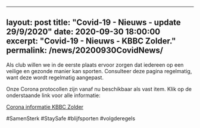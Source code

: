 
---
layout: post
title: "Covid-19 - Nieuws - update 29/9/2020"
date: 2020-09-30 18:00:00
excerpt: "Covid-19 - Nieuws - KBBC Zolder."
permalink: /news/20200930CovidNews/
---

Als club willen we in de eerste plaats ervoor zorgen dat iedereen op een veilige en gezonde manier kan sporten.
Consulteer deze pagina regelmatig, want deze wordt regelmatig aangepast.

Onze Corona protocollen zijn vanaf nu beschikbaar als vast item. Klik op de onderstaande link voor alle informatie:

[Corona informatie KBBC Zolder](https://www.kbbczolder.be/corona/corona)

#SamenSterk #StaySafe #blijfsporten #volgderegels  
